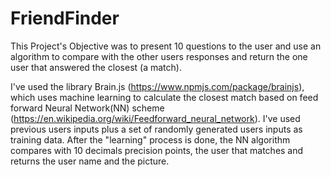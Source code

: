 # FriendFinder

This Project's Objective was to present 10 questions to the user and use an algorithm to compare with the other users 
responses and return the one user that answered the closest (a match).

I've used the library Brain.js (https://www.npmjs.com/package/brainjs), which uses machine learning to calculate the closest match based
on feed forward Neural Network(NN) scheme (https://en.wikipedia.org/wiki/Feedforward_neural_network). 
I've used previous users inputs plus a set of randomly generated users inputs as training data.
After the "learning" process is done, the NN algorithm compares with 10 decimals precision points, the user that matches and returns the user name and the picture.
